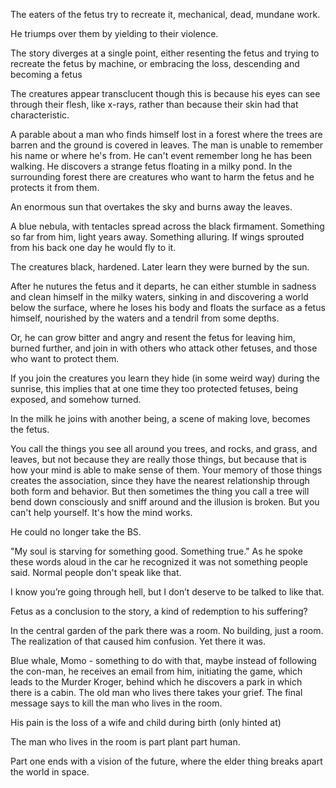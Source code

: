 The eaters of the fetus try to recreate it, mechanical, dead, mundane
work.

He triumps over them by yielding to their violence.

The story diverges at a single point, either resenting the fetus and trying to recreate the fetus by machine, or embracing the loss, descending and becoming a fetus

The creatures appear transclucent though this is because his eyes can see through their flesh, like x-rays, rather 
than because their skin had that characteristic.

A parable about a man who finds himself lost in a forest where the trees 
are barren and the ground is covered in leaves. The man is unable to remember his 
name or where he's from. He can't event remember long he has been walking. He 
discovers a strange fetus floating in a milky pond. In the surrounding forest 
there are creatures who want to harm the fetus and he protects it from them.

An enormous sun that overtakes the sky and burns away the leaves.

A blue nebula, with tentacles spread across the black firmament. Something so far from him, light years away. Something alluring. If wings sprouted from his back one day he would fly to it.

The creatures black, hardened. Later learn they were burned by the sun.

After he nutures the fetus and it departs, he can either stumble in sadness and clean 
himself in the milky waters, sinking in and discovering a world below the surface, where 
he loses his body and floats the surface as a fetus himself, nourished by the waters and a 
tendril from some depths.

Or, he can grow bitter and angry and resent the fetus for leaving him, burned further, and 
join in with others who attack other fetuses, and those who want to protect them.

If you join the creatures you learn they hide (in some weird way) during the sunrise, this 
implies that at one time they too protected fetuses, being exposed, and somehow turned.

In the milk he joins with another being, a scene of making love, becomes the fetus.

You call the things you see all around you trees, and rocks, and grass, and leaves, but not 
because they are really those things, but because that is how your mind is able to make sense of them. 
Your memory of those things creates the association, since they have the nearest relationship through 
both form and behavior. But then sometimes the thing you call a tree will bend down consciously 
and sniff around and the illusion is broken. But you can't help yourself. It's how the mind works.

He could no longer take the BS. 

"My soul is starving for something good. Something true." As he spoke these words 
aloud in the car he recognized it was not something people said. Normal people don't speak like that.

I know you’re going through hell, but I don’t deserve to be talked to like that.

Fetus as a conclusion to the story, a kind of redemption to his suffering?

In the central garden of the park there was a room. No building, just a room. The realization of that caused him confusion. Yet there it was.

Blue whale, Momo - something to do with that, maybe instead of following the con-man, he receives an email from him, initiating the game, which leads to the Murder Kroger, behind which he discovers a park in which there is a cabin. The old man who lives there takes your grief. The final message says to kill the man who lives in the room.

His pain is the loss of a wife and child during birth (only hinted at)

The man who lives in the room is part plant part human.

Part one ends with a vision of the future, where the elder thing breaks apart the world in space.

